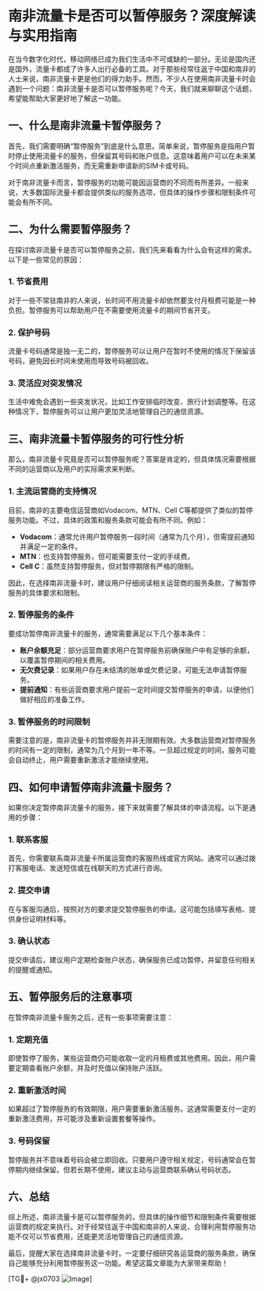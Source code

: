 # 南非流量卡是否可以暂停服务？深度解读与实用指南

在当今数字化时代，移动网络已成为我们生活中不可或缺的一部分。无论是国内还是国外，流量卡都成了许多人出行必备的工具。对于那些经常往返于中国和南非的人士来说，南非流量卡更是他们的得力助手。然而，不少人在使用南非流量卡时会遇到一个问题：南非流量卡是否可以暂停服务呢？今天，我们就来聊聊这个话题，希望能帮助大家更好地了解这一功能。

## 一、什么是南非流量卡暂停服务？

首先，我们需要明确“暂停服务”到底是什么意思。简单来说，暂停服务是指用户暂时停止使用流量卡的服务，但保留其号码和账户信息。这意味着用户可以在未来某个时间点重新激活服务，而无需重新申请新的SIM卡或号码。

对于南非流量卡而言，暂停服务的功能可能因运营商的不同而有所差异。一般来说，大多数国际流量卡都会提供类似的服务选项，但具体的操作步骤和限制条件可能会有所不同。

## 二、为什么需要暂停服务？

在探讨南非流量卡是否可以暂停服务之前，我们先来看看为什么会有这样的需求。以下是一些常见的原因：

### 1. **节省费用**
   对于一些不常驻南非的人来说，长时间不用流量卡却依然要支付月租费可能是一种负担。暂停服务可以帮助用户在不需要使用流量卡的期间节省开支。

### 2. **保护号码**
   流量卡号码通常是独一无二的，暂停服务可以让用户在暂时不使用的情况下保留该号码，避免因长时间未使用而导致号码被回收。

### 3. **灵活应对突发情况**
   生活中难免会遇到一些突发状况，比如工作安排临时改变、旅行计划调整等。在这种情况下，暂停服务可以让用户更加灵活地管理自己的通信资源。

## 三、南非流量卡暂停服务的可行性分析

那么，南非流量卡究竟是否可以暂停服务呢？答案是肯定的，但具体情况需要根据不同的运营商以及用户的实际需求来判断。

### 1. **主流运营商的支持情况**
   目前，南非的主要电信运营商如Vodacom、MTN、Cell C等都提供了类似的暂停服务功能。不过，具体的政策和服务条款可能会有所不同。例如：
   
   - **Vodacom**：通常允许用户暂停服务一段时间（通常为几个月），但需提前通知并满足一定的条件。
   - **MTN**：也支持暂停服务，但可能需要支付一定的手续费。
   - **Cell C**：虽然支持暂停服务，但对暂停期限有严格的限制。

   因此，在选择南非流量卡时，建议用户仔细阅读相关运营商的服务条款，了解暂停服务的具体要求和限制。

### 2. **暂停服务的条件**
   要成功暂停南非流量卡的服务，通常需要满足以下几个基本条件：

   - **账户余额充足**：部分运营商要求用户在暂停服务前确保账户中有足够的余额，以覆盖暂停期间的相关费用。
   - **无欠费记录**：如果用户存在未结清的账单或欠费记录，可能无法申请暂停服务。
   - **提前通知**：有些运营商要求用户提前一定时间提交暂停服务的申请，以便他们做好相应的准备工作。

### 3. **暂停服务的时间限制**
   需要注意的是，南非流量卡的暂停服务并非无限期有效。大多数运营商对暂停服务的时间有一定的限制，通常为几个月到一年不等。一旦超过规定的时间，服务可能会自动终止，用户需要重新激活才能继续使用。

## 四、如何申请暂停南非流量卡服务？

如果你决定暂停南非流量卡的服务，接下来就需要了解具体的申请流程。以下是通用的步骤：

### 1. **联系客服**
   首先，你需要联系南非流量卡所属运营商的客服热线或官方网站。通常可以通过拨打客服电话、发送短信或在线聊天的方式进行咨询。

### 2. **提交申请**
   在与客服沟通后，按照对方的要求提交暂停服务的申请。这可能包括填写表格、提供身份证明材料等。

### 3. **确认状态**
   提交申请后，建议用户定期检查账户状态，确保服务已成功暂停，并留意任何相关的提醒或通知。

## 五、暂停服务后的注意事项

在暂停南非流量卡服务之后，还有一些事项需要注意：

### 1. **定期充值**
   即使暂停了服务，某些运营商仍可能收取一定的月租费或其他费用。因此，用户需要定期查看账户余额，并及时充值以保持账户活跃。

### 2. **重新激活时间**
   如果超过了暂停服务的有效期限，用户需要重新激活服务。这通常需要支付一定的重新激活费用，并可能涉及重新设置套餐等操作。

### 3. **号码保留**
   暂停服务并不意味着号码会被立即回收。只要用户遵守相关规定，号码通常会在暂停期内继续保留。但若长期不使用，建议主动与运营商联系确认号码状态。

## 六、总结

综上所述，南非流量卡是可以暂停服务的，但具体的操作细节和限制条件需要根据运营商的规定来执行。对于经常往返于中国和南非的人来说，合理利用暂停服务功能不仅可以节省费用，还能更灵活地管理自己的通信资源。

最后，提醒大家在选择南非流量卡时，一定要仔细研究各运营商的服务条款，确保自己能够充分利用暂停服务这一功能。希望这篇文章能为大家带来帮助！

[TG💪+ @jx0703 ![Image](https://github.com/user-attachments/assets/dbca1d08-cadb-493c-b0ec-ad6f7a83f270)]